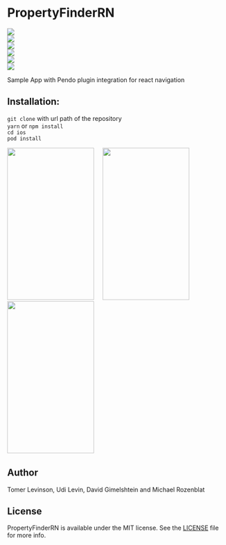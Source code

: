 # PropertyFinderRN

[![](https://img.shields.io/github/package-json/dependency-version/pendo-io/PendoReactNativeIntegration/react-native)]()<br>
[![](https://img.shields.io/github/package-json/dependency-version/pendo-io/PendoReactNativeIntegration/react)]()<br>
[![](https://img.shields.io/github/package-json/dependency-version/pendo-io/PendoReactNativeIntegration/@react-navigation/stack)]()<br>
[![](https://img.shields.io/github/package-json/dependency-version/pendo-io/PendoReactNativeIntegration/@react-navigation/drawer)]()<br>
[![](https://img.shields.io/github/package-json/dependency-version/pendo-io/PendoReactNativeIntegration/@react-navigation/bottom-tabs)]()<br>
[![](https://img.shields.io/github/package-json/dependency-version/pendo-io/PendoReactNativeIntegration/@react-navigation/material-top-tabs)]()<br>


Sample App with Pendo plugin integration for react navigation <br>

## Installation:<br>
`git clone` with url path of the repository<br>
`yarn` or `npm install`<br>
`cd ios`<br>
`pod install`<br>

<img src="https://user-images.githubusercontent.com/56674958/85219808-6f872d00-b3af-11ea-9c73-a83f9b3ebb34.png" width="200" height="350"  /></img> &nbsp; &nbsp;
<img src="https://user-images.githubusercontent.com/56674958/85219811-72821d80-b3af-11ea-967f-cbff38799785.png" width="200" height="350"  />  </img>&nbsp; &nbsp;
<img src="https://user-images.githubusercontent.com/56674958/85219815-74e47780-b3af-11ea-98ea-f9e0293ad477.png" width="200" height="350"  />  </img>&nbsp; &nbsp;


## Author
Tomer Levinson, Udi Levin, David Gimelshtein and Michael Rozenblat

## License
PropertyFinderRN is available under the MIT license. See the [LICENSE](https://github.com/pendo-io/RNNKitchenSink/blob/master/LICENSE) file for more info.

